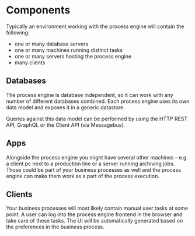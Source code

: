 # Components

Typically an environment working with the process engine will contain the following:

* one or many database servers
* one or many machines running distinct tasks
* one or many servers hosting the process engine
* many clients

## Databases
The process engine is database independent, so it can work with any number of different databases combined. Each process engine uses its own data model and exposes it in a generic datastore.

Queries against this data model can be performed by using the HTTP REST API, GraphQL or the Client API (via Messagebus).

## Apps
Alongside the process engine you might have several other machines - e.g. a client pc next to a production line or a server running archiving jobs. Those could be part of your business processes as well and the process engine can make them work as a part of the process execution.

## Clients
Your business processes will most likely contain manual user tasks at some point. A user can log into the process engine frontend in the browser and take care of these tasks. The UI will be automatically generated based on the preferences in the business process.
